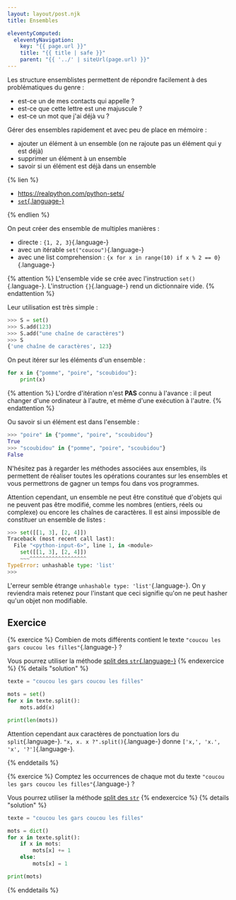 ```yaml
---
layout: layout/post.njk
title: Ensembles

eleventyComputed:
  eleventyNavigation:
    key: "{{ page.url }}"
    title: "{{ title | safe }}"
    parent: "{{ '../' | siteUrl(page.url) }}"
---
```



Les structure ensemblistes permettent de répondre facilement à des problématiques du genre :

- est-ce un de mes contacts qui appelle ?
- est-ce que cette lettre est une majuscule ?
- est-ce un mot que j'ai déjà vu ?

Gérer des ensembles rapidement et avec peu de place en mémoire :

- ajouter un élément à un ensemble (on ne rajoute pas un élément qui y est déjà)
- supprimer un élément à un ensemble
- savoir si un élément est déjà dans un ensemble

{% lien %}

- <https://realpython.com/python-sets/>
- [`set`{.language-}](https://docs.python.org/fr/3/tutorial/datastructures.html#sets)

{% endlien %}

On peut créer des ensemble de multiples manières :

- directe : `{1, 2, 3}`{.language-}
- avec un itérable `set("coucou")`{.language-}
- avec une list comprehension : `{x for x in range(10) if x % 2 == 0}`{.language-}

{% attention %}
L'ensemble vide se crée avec l'instruction `set()`{.language-}. L'instruction `{}`{.language-} rend un dictionnaire vide.
{% endattention %}

Leur utilisation est très simple :

```python
>>> S = set()
>>> S.add(123)
>>> S.add("une chaîne de caractères")
>>> S
{'une chaîne de caractères', 123}
```

On peut itérer sur les éléments d'un ensemble :

```python
for x in {"pomme", "poire", "scoubidou"}:
    print(x)
```

{% attention %}
L'ordre d'itération n'est **PAS** connu à l'avance : il peut changer d'une ordinateur à l'autre, et même d'une exécution à l'autre.
{% endattention %}

Ou savoir si un élément est dans l'ensemble :

```python
>>> "poire" in {"pomme", "poire", "scoubidou"}
True
>>> "scoubidou" in {"pomme", "poire", "scoubidou"}
False
```

N'hésitez pas à regarder les méthodes associées aux ensembles, ils permettent de réaliser toutes les opérations courantes sur les ensembles et vous permettrons de gagner un temps fou dans vos programmes.

Attention cependant, un ensemble ne peut être constitué que d'objets qui ne peuvent pas être modifié, comme les nombres (entiers, réels ou complexe) ou encore les chaînes de caractères. Il est ainsi impossible de constituer un ensemble de listes :

```python
>>> set([[1, 3], [2, 4]])
Traceback (most recent call last):
  File "<python-input-6>", line 1, in <module>
    set([[1, 3], [2, 4]])
    ~~~^^^^^^^^^^^^^^^^^^
TypeError: unhashable type: 'list'
>>>
```

L'erreur semble étrange `unhashable type: 'list'`{.language-}. On y reviendra mais retenez pour l'instant que ceci signifie qu'on ne peut hasher qu'un objet non modifiable.

## Exercice

{% exercice %}
Combien de mots différents contient le texte `"coucou les gars coucou les filles"`{.language-} ?

Vous pourrez utiliser la méthode [split des `str`{.language-}](https://docs.python.org/fr/3/library/stdtypes.html#str.split)
{% endexercice %}
{% details "solution" %}

```python
texte = "coucou les gars coucou les filles"

mots = set()
for x in texte.split():
    mots.add(x)

print(len(mots))
```

Attention cependant aux caractères de ponctuation lors du `split`{.language-}. `"x, x. x ?".split()`{.language-} donne `['x,', 'x.', 'x', '?']`{.language-}.

{% enddetails %}

{% exercice %}
Comptez les occurrences de chaque mot du texte `"coucou les gars coucou les filles"`{.language-} ?

Vous pourrez utiliser la méthode [split des `str`](https://docs.python.org/fr/3/library/stdtypes.html#str.split)
{% endexercice %}
{% details "solution" %}

```python
texte = "coucou les gars coucou les filles"

mots = dict()
for x in texte.split():
    if x in mots:
        mots[x] += 1
    else:
        mots[x] = 1

print(mots)
```

{% enddetails %}
